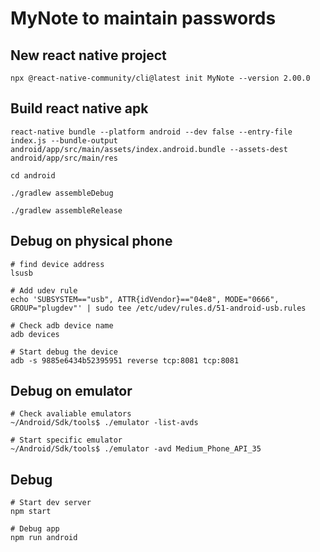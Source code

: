 # MyNote to maintain passwords

## New react native project

```
npx @react-native-community/cli@latest init MyNote --version 2.00.0
```

## Build react native apk

```
react-native bundle --platform android --dev false --entry-file index.js --bundle-output android/app/src/main/assets/index.android.bundle --assets-dest android/app/src/main/res

cd android

./gradlew assembleDebug

./gradlew assembleRelease
```

## Debug on physical phone

```
# find device address
lsusb

# Add udev rule
echo 'SUBSYSTEM=="usb", ATTR{idVendor}=="04e8", MODE="0666", GROUP="plugdev"' | sudo tee /etc/udev/rules.d/51-android-usb.rules

# Check adb device name
adb devices

# Start debug the device
adb -s 9885e6434b52395951 reverse tcp:8081 tcp:8081
```

## Debug on emulator

```
# Check avaliable emulators
~/Android/Sdk/tools$ ./emulator -list-avds

# Start specific emulator
~/Android/Sdk/tools$ ./emulator -avd Medium_Phone_API_35
```

## Debug

```
# Start dev server
npm start

# Debug app
npm run android
```
